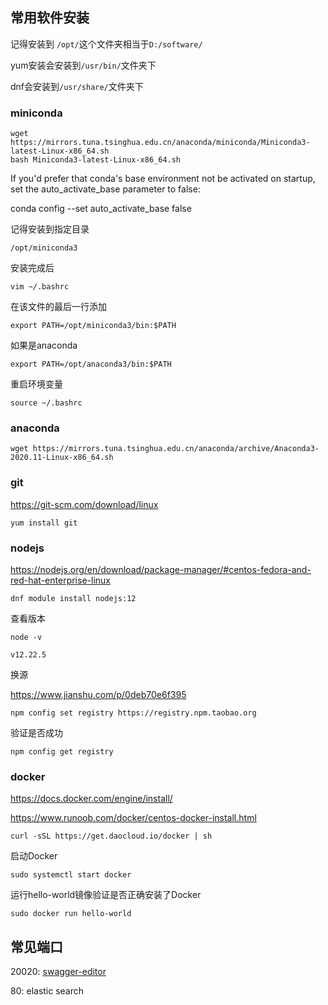 ## 常用软件安装

记得安装到 `/opt/`这个文件夹相当于`D:/software/`

yum安装会安装到`/usr/bin/`文件夹下

dnf会安装到`/usr/share/`文件夹下

### miniconda

```
wget https://mirrors.tuna.tsinghua.edu.cn/anaconda/miniconda/Miniconda3-latest-Linux-x86_64.sh
bash Miniconda3-latest-Linux-x86_64.sh
```

If you'd prefer that conda's base environment not be activated on startup, 
   set the auto_activate_base parameter to false: 

conda config --set auto_activate_base false

记得安装到指定目录

```
/opt/miniconda3
```



安装完成后

```
vim ~/.bashrc
```

在该文件的最后一行添加

```
export PATH=/opt/miniconda3/bin:$PATH
```

如果是anaconda

```
export PATH=/opt/anaconda3/bin:$PATH
```



重启环境变量

```
source ~/.bashrc
```

### anaconda

```
wget https://mirrors.tuna.tsinghua.edu.cn/anaconda/archive/Anaconda3-2020.11-Linux-x86_64.sh
```

### git

https://git-scm.com/download/linux

```
yum install git
```

### nodejs

https://nodejs.org/en/download/package-manager/#centos-fedora-and-red-hat-enterprise-linux

```
dnf module install nodejs:12
```

查看版本

```
node -v
```

```
v12.22.5
```

换源

https://www.jianshu.com/p/0deb70e6f395

```
npm config set registry https://registry.npm.taobao.org
```

验证是否成功

```
npm config get registry
```

### docker

https://docs.docker.com/engine/install/

https://www.runoob.com/docker/centos-docker-install.html

```shell
curl -sSL https://get.daocloud.io/docker | sh
```

启动Docker

```
sudo systemctl start docker
```

运行hello-world镜像验证是否正确安装了Docker

```
sudo docker run hello-world
```





## 常见端口

20020: [swagger-editor](https://github.com/swagger-api/swagger-editor)

80: elastic search

